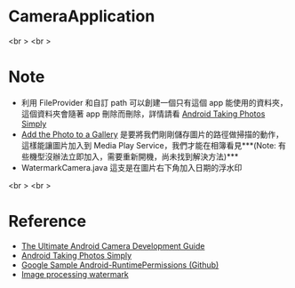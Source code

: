 # CameraApplication

<br \>
<br \>
# Note
* 利用 FileProvider 和自訂 path 可以創建一個只有這個 app 能使用的資料夾，這個資料夾會隨著 app 刪除而刪除，詳情請看 [Android Taking Photos Simply](https://developer.android.com/training/camera/photobasics.html)
* [Add the Photo to a Gallery](https://developer.android.com/training/camera/photobasics.html#TaskGallery) 是要將我們剛剛儲存圖片的路徑做掃描的動作，這樣能讓圖片加入到 Media Play Service，我們才能在相簿看見***(Note: 有些機型沒辦法立即加入，需要重新開機，尚未找到解決方法)***
* WatermarkCamera.java 這支是在圖片右下角加入日期的浮水印


<br \>
<br \>
# Reference
* [The Ultimate Android Camera Development Guide](https://www.airpair.com/android/android-camera-development)
* [Android Taking Photos Simply](https://developer.android.com/training/camera/photobasics.html)
* [Google Sample Android-RuntimePermissions (Github)](https://github.com/googlesamples/android-RuntimePermissions)
* [Image processing watermark](https://xjaphx.wordpress.com/2011/06/23/image-processing-watermarking-on-the-fly/)
